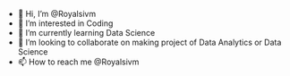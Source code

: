 - 👋 Hi, I’m @Royalsivm
- 👀 I’m interested in Coding 
- 🌱 I’m currently learning Data Science
- 💞️ I’m looking to collaborate on making project of Data Analytics or Data Science 
- 📫 How to reach me  @Royalsivm

<!---
Royalsivm/Royalsivm is a ✨ special ✨ repository because its `README.md` (this file) appears on your GitHub profile.
You can click the Preview link to take a look at your changes.
--->
